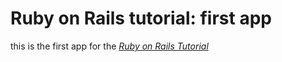 # Ruby on Rails tutorial: first app

this is the first app for the [*Ruby on Rails Tutorial*](http://rubytutorial.org)